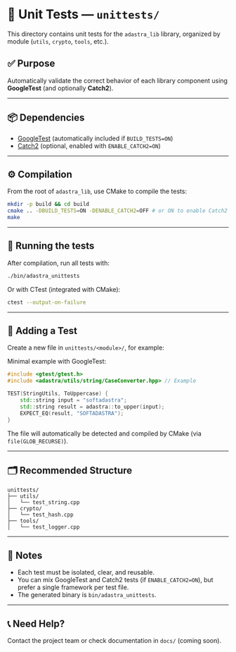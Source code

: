 # 🧪 Unit Tests — `unittests/`

This directory contains unit tests for the `adastra_lib` library, organized by module (`utils`, `crypto`, `tools`, etc.).

## ✅ Purpose

Automatically validate the correct behavior of each library component using **GoogleTest** (and optionally **Catch2**).

---

## 📦 Dependencies

- [GoogleTest](https://github.com/google/googletest) (automatically included if `BUILD_TESTS=ON`)
- [Catch2](https://github.com/catchorg/Catch2) (optional, enabled with `ENABLE_CATCH2=ON`)

---

## ⚙️ Compilation

From the root of `adastra_lib`, use CMake to compile the tests:

```bash
mkdir -p build && cd build
cmake .. -DBUILD_TESTS=ON -DENABLE_CATCH2=OFF # or ON to enable Catch2
make
```

---

## 🚀 Running the tests

After compilation, run all tests with:

```bash
./bin/adastra_unittests
```

Or with CTest (integrated with CMake):

```bash
ctest --output-on-failure
```

---

## 🧩 Adding a Test

Create a new file in `unittests/<module>/`, for example:

Minimal example with GoogleTest:

```cpp
#include <gtest/gtest.h>
#include <adastra/utils/string/CaseConverter.hpp> // Example

TEST(StringUtils, ToUppercase) {
    std::string input = "softadastra";
    std::string result = adastra::to_upper(input);
    EXPECT_EQ(result, "SOFTADASTRA");
}
```

The file will automatically be detected and compiled by CMake (via `file(GLOB_RECURSE)`).

---

## 🗂 Recommended Structure

```
unittests/
├── utils/
│   └── test_string.cpp
├── crypto/
│   └── test_hash.cpp
├── tools/
│   └── test_logger.cpp
```

---

## 📌 Notes

- Each test must be isolated, clear, and reusable.
- You can mix GoogleTest and Catch2 tests (if `ENABLE_CATCH2=ON`), but prefer a single framework per test file.
- The generated binary is `bin/adastra_unittests`.

---

## 📞 Need Help?

Contact the project team or check documentation in `docs/` (coming soon).
